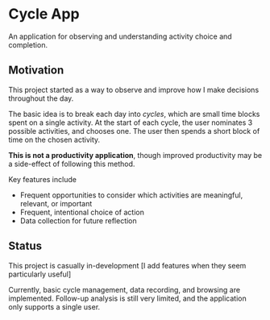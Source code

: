 # Cycle App

An application for observing and understanding activity choice and completion.

## Motivation

This project started as a way to observe and improve how I make decisions throughout the day.

The basic idea is to break each day into _cycles_, which are small time blocks spent on a single activity. At the start of each cycle, the user nominates 3 possible activities, and chooses one. The user then spends a short block of time on the chosen activity.

__This is not a productivity application__, though improved productivity may be a side-effect of following this method.

Key features include

* Frequent opportunities to consider which activities are meaningful, relevant, or important
* Frequent, intentional choice of action
* Data collection for future reflection

## Status

This project is casually in-development [I add features when they seem particularly useful]

Currently, basic cycle management, data recording, and browsing are implemented. Follow-up analysis is still very limited, and the application only supports a single user.